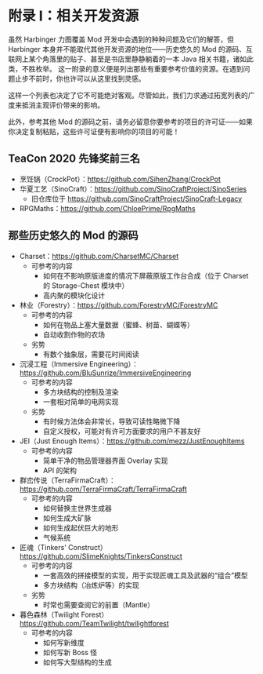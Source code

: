 # 附录 I：相关开发资源

虽然 Harbinger 力图覆盖 Mod 开发中会遇到的种种问题及它们的解答，但 Harbinger 本身并不能取代其他开发资源的地位——历史悠久的 Mod 的源码、互联网上某个角落里的贴子、甚至是书店里静静躺着的一本 Java 相关书籍，诸如此类，不胜枚举。
这一附录的意义便是列出那些有重要参考价值的资源。在遇到问题止步不前时，你也许可以从这里找到灵感。

这样一个列表也决定了它不可能绝对客观。尽管如此，我们力求通过拓宽列表的广度来抵消主观评价带来的影响。

此外，参考其他 Mod 的源码之前，请务必留意你要参考的项目的许可证——如果你决定复制粘贴，这些许可证便有影响你的项目的可能！

## TeaCon 2020 先锋奖前三名

<!-- 说实话我觉得这个结果挺 controversial 的…… -->

  - 烹饪锅（CrockPot）：https://github.com/SihenZhang/CrockPot
  - 华夏工艺（SinoCraft）：https://github.com/SinoCraftProject/SinoSeries
    - 旧仓库位于 https://github.com/SinoCraftProject/SinoCraft-Legacy
  - RPGMaths：https://github.com/ChloePrime/RpgMaths

## 那些历史<!-- 相对 -->悠久的 Mod 的源码

  - Charset：https://github.com/CharsetMC/Charset
    - 可参考的内容
      - 如何在不影响原版进度的情况下屏蔽原版工作台合成（位于 Charset 的 Storage-Chest 模块中）
      - 高内聚的模块化设计
  - 林业（Forestry）：https://github.com/ForestryMC/ForestryMC
    - 可参考的内容
      - 如何在物品上塞大量数据（蜜蜂、树苗、蝴蝶等）
      - 自动收割作物的农场
    - 劣势
      - 有数个抽象层，需要花时间阅读
  - 沉浸工程（Immersive Engineering）：https://github.com/BluSunrize/ImmersiveEngineering
    - 可参考的内容
      - 多方块结构的控制及渲染
      - 一套相对简单的电网实现
    - 劣势
      - 有时候方法体会非常长，导致可读性略微下降
      - 自定义授权，可能对有许可方面要求的用户不甚友好
  - JEI（Just Enough Items）：https://github.com/mezz/JustEnoughItems
    - 可参考的内容
      - 简单干净的物品管理器界面 Overlay 实现
      - API 的架构
  - 群峦传说（TerraFirmaCraft）：https://github.com/TerraFirmaCraft/TerraFirmaCraft
    - 可参考的内容
      - 如何替换主世界生成器
      - 如何生成大矿脉
      - 如何生成起伏巨大的地形
      - 气候系统
  - 匠魂（Tinkers' Construct）https://github.com/SlimeKnights/TinkersConstruct
    - 可参考的内容
      - 一套高效的拼接模型的实现，用于实现匠魂工具及武器的“组合”模型
      - 多方块结构（冶炼炉等）的实现
    - 劣势
      - 时常也需要查阅它的前置（Mantle）
  - 暮色森林（Twilight Forest）https://github.com/TeamTwilight/twilightforest
    - 可参考的内容
      - 如何写新维度
      - 如何写新 Boss 怪
      - 如何写大型结构的生成
